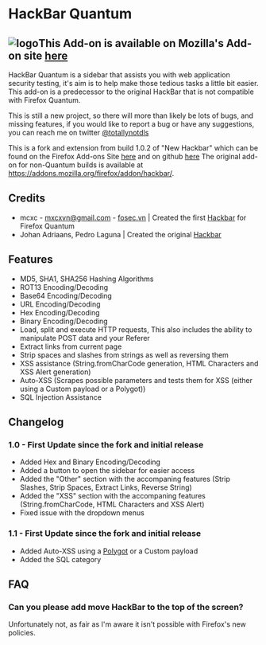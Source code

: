 # HackBar Quantum 
## ![logo](https://github.com/notdls/hackbar/blob/master/icons/hackbar_16.png?raw=true)This Add-on is available on Mozilla's Add-on site [here](https://addons.mozilla.org/en-US/firefox/addon/hackbar-quantum/)

HackBar Quantum is a sidebar that assists you with web application security testing, it's aim is to help make those tedious tasks a little bit easier. This add-on is a predecessor to the original HackBar that is not compatible with Firefox Quantum.

This is still a new project, so there will more than likely be lots of bugs, and missing features, if you would like to report a bug or have any suggestions, you can reach me on twitter [@totallynotdls](https://twitter.com/totallynotdls)

This is a fork and extension from build 1.0.2 of "New Hackbar" which can be found on the Firefox Add-ons Site [here](https://addons.mozilla.org/en-US/firefox/addon/new-hackbar/) and on github [here](https://github.com/mxcxvn/newhackbar/)
The original add-on for non-Quantum builds is available at https://addons.mozilla.org/firefox/addon/hackbar/.
## Credits
* mcxc - mxcxvn@gmail.com - [fosec.vn](http://fosec.vn) | Created the first [Hackbar](https://addons.mozilla.org/firefox/addon/new-hackbar/) for Firefox Quantum
* Johan Adriaans, Pedro Laguna | Created the original [Hackbar](https://addons.mozilla.org/en-US/firefox/addon/hackbar/)

## Features
* MD5, SHA1, SHA256 Hashing Algorithms
* ROT13 Encoding/Decoding
* Base64 Encoding/Decoding
* URL Encoding/Decoding
* Hex Encoding/Decoding
* Binary Encoding/Decoding
* Load, split and execute HTTP requests, This also includes the ability to manipulate POST data and your Referer
* Extract links from current page
* Strip spaces and slashes from strings as well as reversing them
* XSS assistance (String.fromCharCode generation, HTML Characters and XSS Alert generation)
* Auto-XSS (Scrapes possible parameters and tests them for XSS (either using a Custom payload or a Polygot))
* SQL Injection Assistance

## Changelog
### 1.0 - First Update since the fork and initial release
* Added Hex and Binary Encoding/Decoding
* Added a button to open the sidebar for easier access
* Added the "Other" section with the accompaning features (Strip Slashes, Strip Spaces, Extract Links, Reverse String)
* Added the "XSS" section with the accompaning features (String.fromCharCode, HTML Characters and XSS Alert)
* Fixed issue with the dropdown menus

### 1.1 - First Update since the fork and initial release
* Added Auto-XSS using a [Polygot](https://github.com/danielmiessler/SecLists/blob/master/Fuzzing/Polyglots/XSS_Polyglots.txt) or a Custom payload
* Added the SQL category

## FAQ
### Can you please add move HackBar to the top of the screen?
Unfortunately not, as fair as I'm aware it isn't possible with Firefox's new policies.
